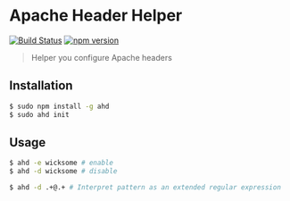# Apache Header Helper

[![Build Status](https://travis-ci.org/wicksome/ahd.svg?branch=master)](https://travis-ci.org/wicksome/ahd)
[![npm version](https://badge.fury.io/js/ahd.svg)](https://badge.fury.io/js/ahd)

> Helper you configure Apache headers



## Installation

```bash
$ sudo npm install -g ahd
$ sudo ahd init
```

## Usage

```bash
$ ahd -e wicksome # enable
$ ahd -d wicksome # disable
```

```bash
$ ahd -d .+@.+ # Interpret pattern as an extended regular expression
```